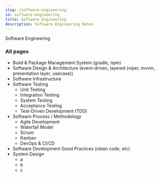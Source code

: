 ```yaml
---
slug: /software-engineering
id: software-engineering
title: Software Engineering
description: Software Engineering Notes
---
```


Software Engineering

### All pages

- Build & Package Management System (gradle, npm)
- Software Design & Architecture (event-driven, layered (viper, mvvm, presentation layer, usecase))
- Software Infrastructure
- Software Testing
    - Unit Testing
    - Integration Testing
    - System Testing
    - Acceptance Testing
    - Test-Driven Development (TDD)
- Software Process / Methodology
    - Agile Development
    - Waterfall Model
    - Scrum
    - Kanban
    - DevOps & CI/CD
- Software Development Good Practices (clean code, etc)
- System Design
    - a
    - b
    - c
	